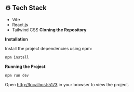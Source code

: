 ## <a name="tech-stack">⚙️ Tech Stack</a>

- Vite
- React.js
- Tailwind CSS
**Cloning the Repository**

**Installation**

Install the project dependencies using npm:

```bash
npm install
```

**Running the Project**

```bash
npm run dev
```

Open [http://localhost:5173](http://localhost:5173) in your browser to view the project.
 
